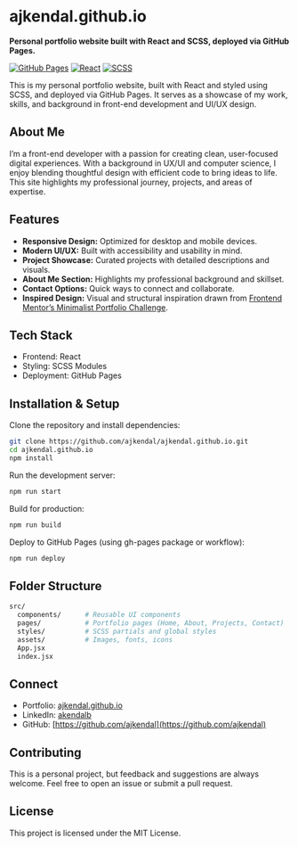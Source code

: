 # ajkendal.github.io

**Personal portfolio website built with React and SCSS, deployed via GitHub Pages.**

[![GitHub Pages](https://img.shields.io/badge/deployed-GitHub%20Pages-blue)](https://ajkendal.github.io)
[![React](https://img.shields.io/badge/Built%20With-React-61DAFB?logo=react&logoColor=white)](https://react.dev/)
[![SCSS](https://img.shields.io/badge/Styled%20With-SCSS-CC6699?logo=sass&logoColor=white)](https://sass-lang.com/)

This is my personal portfolio website, built with React and styled using SCSS, and deployed via GitHub Pages. It serves as a showcase of my work, skills, and background in front-end development and UI/UX design.

## About Me

I’m a front-end developer with a passion for creating clean, user-focused digital experiences. With a background in UX/UI and computer science, I enjoy blending thoughtful design with efficient code to bring ideas to life. This site highlights my professional journey, projects, and areas of expertise.

## Features

- **Responsive Design:** Optimized for desktop and mobile devices.
- **Modern UI/UX:** Built with accessibility and usability in mind.
- **Project Showcase:** Curated projects with detailed descriptions and visuals.
- **About Me Section:** Highlights my professional background and skillset.
- **Contact Options:** Quick ways to connect and collaborate.
- **Inspired Design:** Visual and structural inspiration drawn from [Frontend Mentor’s Minimalist Portfolio Challenge](https://www.frontendmentor.io/challenges/minimalist-portfolio-website-LMy-ZRyiE).

## Tech Stack

- Frontend: React
- Styling: SCSS Modules
- Deployment: GitHub Pages

## Installation & Setup

Clone the repository and install dependencies:

```bash
git clone https://github.com/ajkendal/ajkendal.github.io.git
cd ajkendal.github.io
npm install
```

Run the development server:

```bash
npm run start
```

Build for production:

```bash
npm run build
```

Deploy to GitHub Pages (using gh-pages package or workflow):

```bash
npm run deploy
```

## Folder Structure

```bash
src/
  components/      # Reusable UI components
  pages/           # Portfolio pages (Home, About, Projects, Contact)
  styles/          # SCSS partials and global styles
  assets/          # Images, fonts, icons
  App.jsx
  index.jsx
```

## Connect

- Portfolio: [ajkendal.github.io](https://ajkendal.github.io/)
- LinkedIn: [akendalb](https://www.linkedin.com/in/akendalb/)
- GitHub: [https://github.com/ajkendal](https://github.com/ajkendal)

## Contributing

This is a personal project, but feedback and suggestions are always welcome. Feel free to open an issue or submit a pull request.

## License

This project is licensed under the MIT License.
